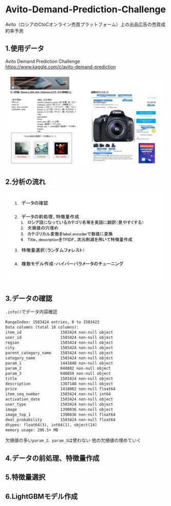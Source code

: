 # Avito-Demand-Prediction-Challenge<br>
Avito（ロシアのCtoCオンライン売買プラットフォーム）上の出品広告の売買成約率予測<br>
## 1.使用データ <br>
Avito Demand Prediction Challenge<br>
https://www.kaggle.com/c/avito-demand-prediction<br>
<br>
<img src="Images/001.jpg"><br>
## 2.分析の流れ <br>
<img src="Images/002.jpg"><br>

## 3.データの確認 <br>

`.info()`でデータ内容確認
<br>

```<class 'pandas.core.frame.DataFrame'>
RangeIndex: 1503424 entries, 0 to 1503423
Data columns (total 18 columns):
item_id                 1503424 non-null object
user_id                 1503424 non-null object
region                  1503424 non-null object
city                    1503424 non-null object
parent_category_name    1503424 non-null object
category_name           1503424 non-null object
param_1                 1441848 non-null object
param_2                 848882 non-null object
param_3                 640859 non-null object
title                   1503424 non-null object
description             1387148 non-null object
price                   1418062 non-null float64
item_seq_number         1503424 non-null int64
activation_date         1503424 non-null object
user_type               1503424 non-null object
image                   1390836 non-null object
image_top_1             1390836 non-null float64
deal_probability        1503424 non-null float64
dtypes: float64(3), int64(1), object(14)
memory usage: 206.5+ MB

```

欠損値の多い`param_2、param_3`は使わない
他の欠損値の埋めていく<br>

## 4.データの前処理、特徴量作成

## 5.特徴量選択

## 6.LightGBMモデル作成

